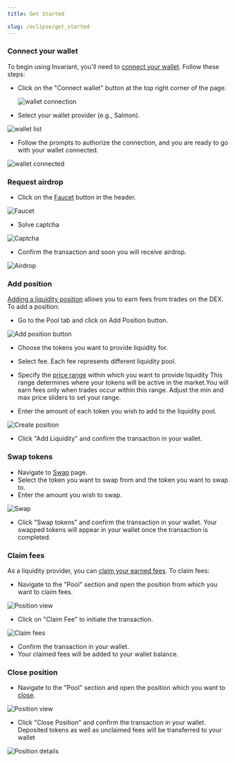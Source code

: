 ```yaml
---
title: Get Started

slug: /eclipse/get_started
---
```


### Connect your wallet

To begin using Invariant, you'll need to [connect your wallet](/docs/eclipse/user_guide/how_to_connect_your_wallet). Follow these steps:

- Click on the "Connect wallet" button at the top right corner of the page.

  ![wallet connection](/img/docs/app/connect_wallet.png)

- Select your wallet provider (e.g., Salmon).

![wallet list](/img/docs/app/eclipse_wallets.png)

- Follow the prompts to authorize the connection, and you are ready to go with your wallet connected.

![wallet connected](/img/docs/app/eclipse_wallet_connected.png)

### Request airdrop

- Click on the [Faucet](/docs/eclipse/user_guide/faucet) button in the header.

![Faucet](/img/docs/app/eclipse_faucet.png)

- Solve captcha

![Captcha](/img/docs/app/eclipse_captcha.png)

- Confirm the transaction and soon you will receive airdrop.

![Airdrop](/img/docs/app/eclipse_airdrop.png)

### Add position

[Adding a liquidity position](/docs/eclipse/user_guide/how_to_add_liquidity) allows you to earn fees from trades on the DEX. To add a position:

- Go to the Pool tab and click on Add Position button.

![Add position button](/img/docs/app/add_position.png)

- Choose the tokens you want to provide liquidity for.

- Select fee. Each fee represents different liquidity pool.

- Specify the [price range](/docs/eclipse/user_guide/price_range) within which you want to provide liquidity This range determines where your tokens will be active in the market.You will earn fees only when trades occur within this range. Adjust the min and max price sliders to set your range.

- Enter the amount of each token you wish to add to the liquidity pool.

![Create position](/img/docs/app/eclipse_add_position.png)

- Click "Add Liquidity" and confirm the transaction in your wallet.

### Swap tokens

- Navigate to [Swap](/docs/eclipse/user_guide/how_to_swap) page.
- Select the token you want to swap from and the token you want to swap to.
- Enter the amount you wish to swap.

![Swap](/img/docs/app/eclipse_swap.png)

- Click "Swap tokens" and confirm the transaction in your wallet. Your swapped tokens will appear in your wallet once the transaction is completed.

### Claim fees

As a liquidity provider, you can [claim your earned fees](/docs/eclipse/user_guide/how_to_claim_fee). To claim fees:

- Navigate to the "Pool" section and open the position from which you want to claim fees.

![Position view](/img/docs/app/eclipse_position_view.png)

- Click on "Claim Fee" to initiate the transaction.

![Claim fees](/img/docs/app/eclipse_claim_fees.png)

- Confirm the transaction in your wallet.
- Your claimed fees will be added to your wallet balance.

### Close position

- Navigate to the "Pool" section and open the position which you want to [close](/docs/eclipse/user_guide/how_to_remove_liquidity).

![Position view](/img/docs/app/eclipse_position_view.png)

- Click "Close Position" and confirm the transaction in your wallet. Deposited tokens as well as unclaimed fees will be transferred to your wallet

![Position details](/img/docs/app/eclipse_close_position.png)
